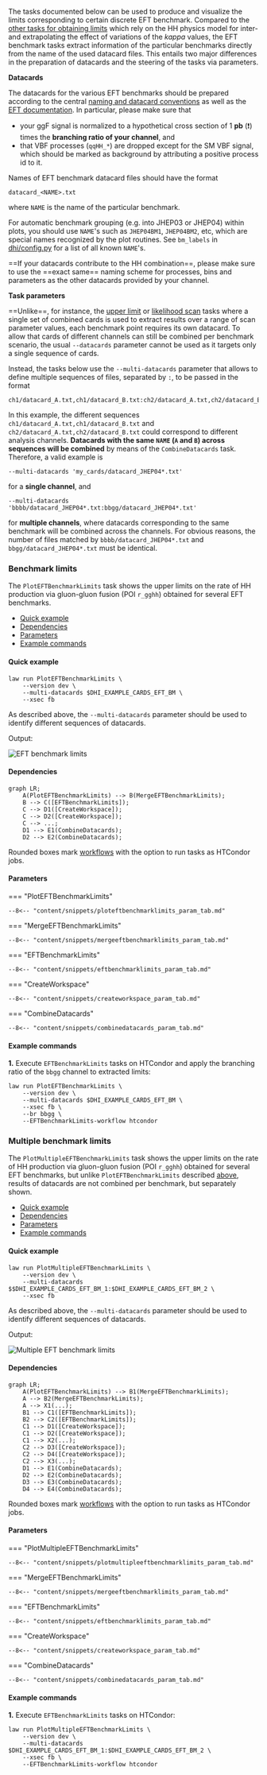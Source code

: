 The tasks documented below can be used to produce and visualize the limits corresponding to certain discrete EFT benchmark.
Compared to the [other tasks for obtaining limits](limits.md) which rely on the HH physics model for inter- and extrapolating the effect of variations of the *kappa* values, the EFT benchmark tasks extract information of the particular benchmarks directly from the name of the used datacard files.
This entails two major differences in the preparation of datacards and the steering of the tasks via parameters.

**Datacards**

The datacards for the various EFT benchmarks should be prepared according to the central [naming and datacard conventions](https://gitlab.cern.ch/hh/naming-conventions#hh-signals-for-eft-results) as well as the [EFT documentation](https://gitlab.cern.ch/hh/eft-benchmarks).
In particular, please make sure that

- your ggF signal is normalized to a hypothetical cross section of 1 **pb** (❗️) times the **branching ratio of your channel**, and
- that VBF processes (`qqHH_*`) are dropped except for the SM VBF signal, which should be marked as background by attributing a positive process id to it.

Names of EFT benchmark datacard files should have the format

```
datacard_<NAME>.txt
```

where `NAME` is the name of the particular benchmark.

For automatic benchmark grouping (e.g. into JHEP03 or JHEP04) within plots, you should use `NAME`'s such as `JHEP04BM1`, `JHEP04BM2`, etc, which are special names recognized by the plot routines. See `bm_labels` in [dhi/config.py](https://gitlab.cern.ch/hh/tools/inference/-/blob/master/dhi/config.py) for a list of all known `NAME`'s.


==If your datacards contribute to the HH combination==, please make sure to use the ==exact same== naming scheme for processes, bins and parameters as the other datacards provided by your channel.

**Task parameters**

==Unlike==, for instance, the [upper limit](limits.md#limit-on-poi-vs-scan-parameter) or [likelihood scan](likelihood.md#single-likelihood-profiles) tasks where a single set of combined cards is used to extract results over a range of scan parameter values, each benchmark point requires its own datacard.
To allow that cards of different channels can still be combined per benchmark scenario, the usual `--datacards` parameter cannot be used as it targets only a single sequence of cards.

Instead, the tasks below use the `--multi-datacards` parameter that allows to define multiple sequences of files, separated by `:`, to be passed in the format

```
ch1/datacard_A.txt,ch1/datacard_B.txt:ch2/datacard_A.txt,ch2/datacard_B.txt:...
```

In this example, the different sequences `ch1/datacard_A.txt,ch1/datacard_B.txt` and `ch2/datacard_A.txt,ch2/datacard_B.txt` could correspond to different analysis channels.
**Datacards with the same `NAME` (`A` and `B`) across sequences will be combined** by means of the `CombineDatacards` task.
Therefore, a valid example is

```shell
--multi-datacards 'my_cards/datacard_JHEP04*.txt'
```

for a **single channel**, and

```shell
--multi-datacards 'bbbb/datacard_JHEP04*.txt:bbgg/datacard_JHEP04*.txt'
```

for **multiple channels**, where datacards corresponding to the same benchmark will be combined across the channels.
For obvious reasons, the number of files matched by `bbbb/datacard_JHEP04*.txt` and `bbgg/datacard_JHEP04*.txt` must be identical.


### Benchmark limits

The `PlotEFTBenchmarkLimits` task shows the upper limits on the rate of HH production via gluon-gluon fusion (POI `r_gghh`) obtained for several EFT benchmarks.

- [Quick example](#quick-example)
- [Dependencies](#dependencies)
- [Parameters](#parameters)
- [Example commands](#example-commands)


#### Quick example

```shell
law run PlotEFTBenchmarkLimits \
    --version dev \
    --multi-datacards $DHI_EXAMPLE_CARDS_EFT_BM \
    --xsec fb
```

As described above, the `--multi-datacards` parameter should be used to identify different sequences of datacards.

Output:

![EFT benchmark limits](../images/limits__eft__benchmarks.png)


#### Dependencies

```mermaid
graph LR;
    A(PlotEFTBenchmarkLimits) --> B(MergeEFTBenchmarkLimits);
    B --> C([EFTBenchmarkLimits]);
    C --> D1([CreateWorkspace]);
    C --> D2([CreateWorkspace]);
    C --> ...;
    D1 --> E1(CombineDatacards);
    D2 --> E2(CombineDatacards);
```

Rounded boxes mark [workflows](practices.md#workflows) with the option to run tasks as HTCondor jobs.


#### Parameters

=== "PlotEFTBenchmarkLimits"

    --8<-- "content/snippets/ploteftbenchmarklimits_param_tab.md"

=== "MergeEFTBenchmarkLimits"

    --8<-- "content/snippets/mergeeftbenchmarklimits_param_tab.md"

=== "EFTBenchmarkLimits"

    --8<-- "content/snippets/eftbenchmarklimits_param_tab.md"

=== "CreateWorkspace"

    --8<-- "content/snippets/createworkspace_param_tab.md"

=== "CombineDatacards"

    --8<-- "content/snippets/combinedatacards_param_tab.md"


#### Example commands

**1.** Execute `EFTBenchmarkLimits` tasks on HTCondor and apply the branching ratio of the `bbgg` channel to extracted limits:

```shell hl_lines="5-6"
law run PlotEFTBenchmarkLimits \
    --version dev \
    --multi-datacards $DHI_EXAMPLE_CARDS_EFT_BM \
    --xsec fb \
    --br bbgg \
    --EFTBenchmarkLimits-workflow htcondor
```


### Multiple benchmark limits

The `PlotMultipleEFTBenchmarkLimits` task shows the upper limits on the rate of HH production via gluon-gluon fusion (POI `r_gghh`) obtained for several EFT benchmarks, but unlike `PlotEFTBenchmarkLimits` described [above](#benchmark-limits), results of datacards are not combined per benchmark, but separately shown.

- [Quick example](#quick-example_1)
- [Dependencies](#dependencies_1)
- [Parameters](#parameters_1)
- [Example commands](#example-commands_1)


#### Quick example

```shell
law run PlotMultipleEFTBenchmarkLimits \
    --version dev \
    --multi-datacards $$DHI_EXAMPLE_CARDS_EFT_BM_1:$DHI_EXAMPLE_CARDS_EFT_BM_2 \
    --xsec fb
```

As described above, the `--multi-datacards` parameter should be used to identify different sequences of datacards.

Output:

![Multiple EFT benchmark limits](../images/multilimits__eft__benchmarks.png)


#### Dependencies

```mermaid
graph LR;
    A(PlotEFTBenchmarkLimits) --> B1(MergeEFTBenchmarkLimits);
    A --> B2(MergeEFTBenchmarkLimits);
    A --> X1(...);
    B1 --> C1([EFTBenchmarkLimits]);
    B2 --> C2([EFTBenchmarkLimits]);
    C1 --> D1([CreateWorkspace]);
    C1 --> D2([CreateWorkspace]);
    C1 --> X2(...);
    C2 --> D3([CreateWorkspace]);
    C2 --> D4([CreateWorkspace]);
    C2 --> X3(...);
    D1 --> E1(CombineDatacards);
    D2 --> E2(CombineDatacards);
    D3 --> E3(CombineDatacards);
    D4 --> E4(CombineDatacards);
```

Rounded boxes mark [workflows](practices.md#workflows) with the option to run tasks as HTCondor jobs.


#### Parameters

=== "PlotMultipleEFTBenchmarkLimits"

    --8<-- "content/snippets/plotmultipleeftbenchmarklimits_param_tab.md"

=== "MergeEFTBenchmarkLimits"

    --8<-- "content/snippets/mergeeftbenchmarklimits_param_tab.md"

=== "EFTBenchmarkLimits"

    --8<-- "content/snippets/eftbenchmarklimits_param_tab.md"

=== "CreateWorkspace"

    --8<-- "content/snippets/createworkspace_param_tab.md"

=== "CombineDatacards"

    --8<-- "content/snippets/combinedatacards_param_tab.md"


#### Example commands

**1.** Execute `EFTBenchmarkLimits` tasks on HTCondor:

```shell hl_lines="5"
law run PlotMultipleEFTBenchmarkLimits \
    --version dev \
    --multi-datacards $DHI_EXAMPLE_CARDS_EFT_BM_1:$DHI_EXAMPLE_CARDS_EFT_BM_2 \
    --xsec fb \
    --EFTBenchmarkLimits-workflow htcondor
```

